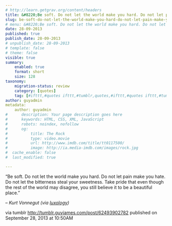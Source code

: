 ```yaml
---
# http://learn.getgrav.org/content/headers
title: &#8220;Be soft. Do not let the world make you hard. Do not let pain make you hate. Do not let the&#8230;&#8221;
slug: be-soft-do-not-let-the-world-make-you-hard-do-not-let-pain-make-you-hate-do-not-let-the
# menu: &#8220;Be soft. Do not let the world make you hard. Do not let pain make you hate. Do not let the&#8230;&#8221;
date: 28-09-2013
published: true
publish_date: 28-09-2013
# unpublish_date: 28-09-2013
# template: false
# theme: false
visible: true
summary:
    enabled: true
    format: short
    size: 128
taxonomy:
    migration-status: review
    category: [quotes]
    tag: [#ifttt,#quotes ifttt,#tumblr,quotes,#ifttt,#quotes ifttt,#tumblr,quotes]
author: guyadmin
metadata:
    author: guyadmin
#      description: Your page description goes here
#      keywords: HTML, CSS, XML, JavaScript
#      robots: noindex, nofollow
#      og:
#          title: The Rock
#          type: video.movie
#          url: http://www.imdb.com/title/tt0117500/
#          image: http://ia.media-imdb.com/images/rock.jpg
#  cache_enable: false
#  last_modified: true

---
```


“Be soft. Do not let the world make you hard. Do not let pain make you hate. Do not let the bitterness steal your sweetness. Take pride that even though the rest of the world may disagree, you still believe it to be a beautiful place.”

 – *Kurt Vonnegut (via [luxology](http://luxology.tumblr.com/))*

via tumblr http://tumblr.guyjames.com/post/62493902782 published on September 28, 2013 at 10:50AM